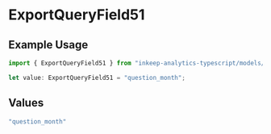 # ExportQueryField51

## Example Usage

```typescript
import { ExportQueryField51 } from "inkeep-analytics-typescript/models/operations";

let value: ExportQueryField51 = "question_month";
```

## Values

```typescript
"question_month"
```